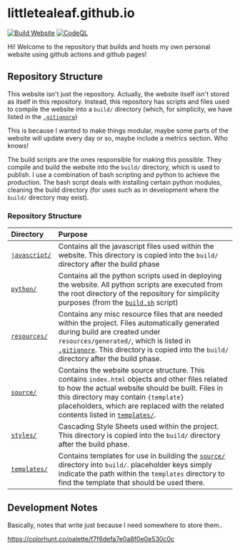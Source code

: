 # littletealeaf.github.io
[![Build Website](https://github.com/LittleTealeaf/littletealeaf.github.io/actions/workflows/build.yml/badge.svg)](https://github.com/LittleTealeaf/littletealeaf.github.io/actions/workflows/build.yml) [![CodeQL](https://github.com/LittleTealeaf/littletealeaf.github.io/actions/workflows/codeql.yml/badge.svg)](https://github.com/LittleTealeaf/littletealeaf.github.io/actions/workflows/codeql.yml)


Hi! Welcome to the repository that builds and hosts my own personal website using github actions and github pages!

## Repository Structure
This website isn't just the repository. Actually, the website itself isn't stored as itself in this repository. Instead, this repository has scripts and files used to compile the website into a `build/` directory (which, for simplicity, we have listed in the [`.gitignore`](./.gitignore))

This is because I wanted to make things modular, maybe some parts of the website will update every day or so, maybe include a metrics section. Who knows!

The build scripts are the ones responsible for making this possible. They compile and build the website into the `build/` directory, which is used to publish. I use a combination of bash scripting and python to achieve the production. The bash script deals with installing certain python modules, cleaning the build directory (for uses such as in development where the `build/` directory may exist).

### Repository Structure

| Directory | Purpose |
| :--- | :--- |
| [`javascript/`](./javascript/) | Contains all the javascript files used within the website. This directory is copied into the `build/` directory after the build phase|
| [`python/`](./python/) | Contains all the python scripts used in deploying the website. All python scripts are executed from the root directory of the repository for simplicity purposes (from the [`build.sh`](./build.sh) script) |
| [`resources/`](./resources/) | Contains any misc resource files that are needed within the project. Files automatically generated during build are created under `resources/generated/`, which is listed in [`.gitignore`](./.gitignore). This directory is copied into the `build/` directory after the build phase.
| [`source/`](./source/) | Contains the website source structure. This contains `index.html` objects and other files related to how the actual website should be built. Files in this directory may contain `{template}` placeholders, which are replaced with the related contents listed in [`templates/`](./templates/).
| [`styles/`](./styles/) | Cascading Style Sheets used within the project.  This directory is copied into the `build/` directory after the build phase.
| [`templates/`](./templates/) | Contains templates for use in building the [`source/`](./source/) directory into `build/`. placeholder keys simply indicate the path within the `templates` directory to find the template that should be used there. <!-- Add note here about templates being able to use other templates maybe?-->

## Development Notes
Basically, notes that write just because I need somewhere to store them..

https://colorhunt.co/palette/f7f6defa7e0a8f0e0e530c0c